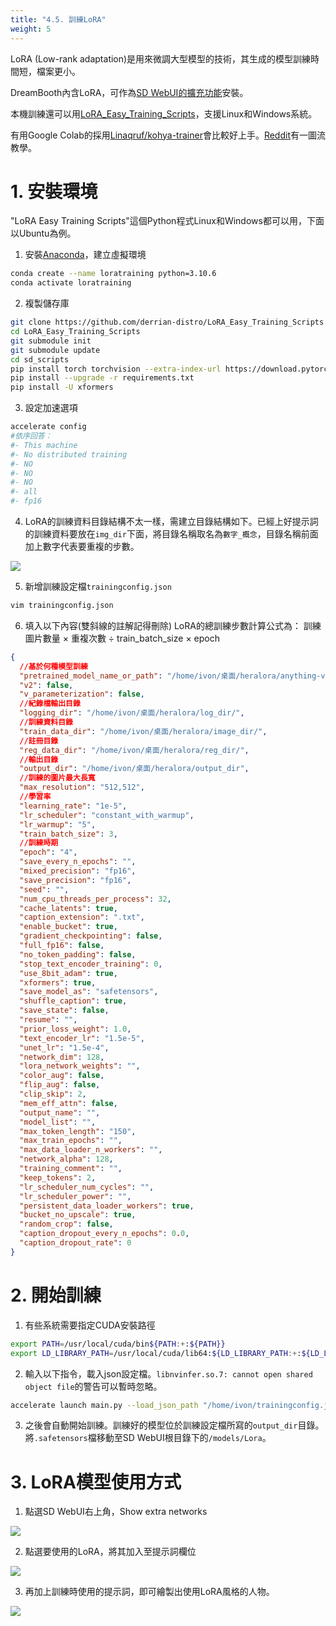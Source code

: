 ```yaml
---
title: "4.5. 訓練LoRA"
weight: 5
---
```



LoRA (Low-rank adaptation)是用來微調大型模型的技術，其生成的模型訓練時間短，檔案更小。

DreamBooth內含LoRA，可作為[SD WebUI的擴充功能](https://github.com/d8ahazard/sd_dreambooth_extension)安裝。

本機訓練還可以用[LoRA_Easy_Training_Scripts](https://github.com/derrian-distro/LoRA_Easy_Training_Scripts)，支援Linux和Windows系統。

有用Google Colab的採用[Linaqruf/kohya-trainer](https://github.com/Linaqruf/kohya-trainer)會比較好上手。[Reddit](https://www.reddit.com/r/StableDiffusion/comments/111mhsl/lora_training_guide_version_20_i_added_multiple/)有一圖流教學。


# 1. 安裝環境

"LoRA Easy Training Scripts"這個Python程式Linux和Windows都可以用，下面以Ubuntu為例。

1. 安裝[Anaconda](https://ivonblog.com/posts/linux-anaconda/)，建立虛擬環境
```bash
conda create --name loratraining python=3.10.6
conda activate loratraining
```

2. 複製儲存庫
```bash
git clone https://github.com/derrian-distro/LoRA_Easy_Training_Scripts.git
cd LoRA_Easy_Training_Scripts
git submodule init
git submodule update
cd sd_scripts
pip install torch torchvision --extra-index-url https://download.pytorch.org/whl/cu116
pip install --upgrade -r requirements.txt
pip install -U xformers
```


3. 設定加速選項
```bash
accelerate config
#依序回答：
#- This machine
#- No distributed training
#- NO
#- NO
#- NO
#- all
#- fp16
```


4. LoRA的訓練資料目錄結構不太一樣，需建立目錄結構如下。已經上好提示詞的訓練資料要放在`img_dir`下面，將目錄名稱取名為`數字_概念`，目錄名稱前面加上數字代表要重複的步數。

![](../../images/2ubZ2W0.avif)


5. 新增訓練設定檔`trainingconfig.json`
```bash
vim trainingconfig.json
```

6. 填入以下內容(雙斜線的註解記得刪除) LoRA的總訓練步數計算公式為： 訓練圖片數量 × 重複次數 ÷ train_batch_size × epoch
```json
{
  //基於何種模型訓練
  "pretrained_model_name_or_path": "/home/ivon/桌面/heralora/anything-v4.5-pruned.ckpt",
  "v2": false,
  "v_parameterization": false,
  //紀錄檔輸出目錄
  "logging_dir": "/home/ivon/桌面/heralora/log_dir/",
  //訓練資料目錄
  "train_data_dir": "/home/ivon/桌面/heralora/image_dir/",
  //註冊目錄
  "reg_data_dir": "/home/ivon/桌面/heralora/reg_dir/",
  //輸出目錄
  "output_dir": "/home/ivon/桌面/heralora/output_dir",
  //訓練的圖片最大長寬
  "max_resolution": "512,512",
  //學習率
  "learning_rate": "1e-5",
  "lr_scheduler": "constant_with_warmup",
  "lr_warmup": "5",
  "train_batch_size": 3,
  //訓練時期
  "epoch": "4",
  "save_every_n_epochs": "",
  "mixed_precision": "fp16",
  "save_precision": "fp16",
  "seed": "",
  "num_cpu_threads_per_process": 32,
  "cache_latents": true,
  "caption_extension": ".txt",
  "enable_bucket": true,
  "gradient_checkpointing": false,
  "full_fp16": false,
  "no_token_padding": false,
  "stop_text_encoder_training": 0,
  "use_8bit_adam": true,
  "xformers": true,
  "save_model_as": "safetensors",
  "shuffle_caption": true,
  "save_state": false,
  "resume": "",
  "prior_loss_weight": 1.0,
  "text_encoder_lr": "1.5e-5",
  "unet_lr": "1.5e-4",
  "network_dim": 128,
  "lora_network_weights": "",
  "color_aug": false,
  "flip_aug": false,
  "clip_skip": 2,
  "mem_eff_attn": false,
  "output_name": "",
  "model_list": "",
  "max_token_length": "150",
  "max_train_epochs": "",
  "max_data_loader_n_workers": "",
  "network_alpha": 128,
  "training_comment": "",
  "keep_tokens": 2,
  "lr_scheduler_num_cycles": "",
  "lr_scheduler_power": "",
  "persistent_data_loader_workers": true,
  "bucket_no_upscale": true,
  "random_crop": false,
  "caption_dropout_every_n_epochs": 0.0,
  "caption_dropout_rate": 0
}
```

# 2. 開始訓練


1. 有些系統需要指定CUDA安裝路徑
```bash
export PATH=/usr/local/cuda/bin${PATH:+:${PATH}}
export LD_LIBRARY_PATH=/usr/local/cuda/lib64:${LD_LIBRARY_PATH:+:${LD_LIBRARY_PATH}}
```

2. 輸入以下指令，載入json設定檔。`libnvinfer.so.7: cannot open shared object file`的警告可以暫時忽略。
```bash
accelerate launch main.py --load_json_path "/home/ivon/trainingconfig.json"
```

3. 之後會自動開始訓練。訓練好的模型位於訓練設定檔所寫的`output_dir`目錄。將`.safetensors`檔移動至SD WebUI根目錄下的`/models/Lora`。


# 3. LoRA模型使用方式

1. 點選SD WebUI右上角，Show extra networks

![](../../images/lLGiqZ6.avif)

2. 點選要使用的LoRA，將其加入至提示詞欄位

![](../../images/ix3dK3M.avif)

3. 再加上訓練時使用的提示詞，即可繪製出使用LoRA風格的人物。

![](../../images/mWhp5Gv.avif)
